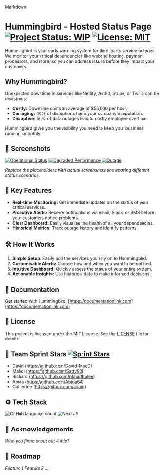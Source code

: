 Markdown

# Hummingbird - Hosted Status Page [![Project Status: WIP](https://img.shields.io/badge/Project%20Status-WIP-yellow.svg)](https://shields.io/) [![License: MIT](https://img.shields.io/badge/License-MIT-blue.svg)](https://opensource.org/licenses/MIT)

Hummingbird is your early warning system for third-party service outages. We monitor your critical dependencies like website hosting, payment processors, and more, so you can address issues before they impact your customers.

## Why Hummingbird?

Unexpected downtime in services like Netlify, Auth0, Stripe, or Twilio can be disastrous:

- **Costly:** Downtime costs an average of $55,000 per hour.
- **Damaging:** 40% of disruptions harm your company's reputation.
- **Disruptive:** 50% of data outages lead to costly employee overtime.

Hummingbird gives you the visibility you need to keep your business running smoothly.

## 📸 Screenshots

[![Operational Status](./docs/images/operational_status.png)](./docs/images/operational_status.png)
[![Degraded Performance](./docs/images/degraded_performance.png)](./docs/images/degraded_performance.png)
[![Outage](./docs/images/outage.png)](./docs/images/outage.png)

_Replace the placeholders with actual screenshots showcasing different status scenarios._

## 🚀 Key Features

- **Real-time Monitoring:** Get immediate updates on the status of your critical services.
- **Proactive Alerts:** Receive notifications via email, Slack, or SMS before your customers notice problems.
- **Clear Dashboard:** Easily visualise the health of all your dependencies.
- **Historical Metrics:** Track outage history and identify patterns.

## 🛠️ How It Works

1. **Simple Setup:** Easily add the services you rely on to Hummingbird.
2. **Customisable Alerts:** Choose how and when you want to be notified.
3. **Intuitive Dashboard:** Quickly assess the status of your entire system.
4. **Actionable Insights:** Use historical data to make informed decisions.

## 📝 Documentation

Get started with Hummingbird: [https://documentationlink.com](https://documentationlink.com)

## 📜 License

This project is licensed under the MIT License. See the [LICENSE](LICENSE.md) file for details.

## 🌠 Team Sprint Stars [![Sprint Stars](https://img.shields.io/badge/Sprint%20Stars-yellow?style=for-the-badge&logo=github)](https://github.com/sprintstars)

- David (https://github.com/David-MacD)
- Mahdi (https://github.com/Satty90)
- Richard (https://github.com/rikharthulee)
- Abida (https://github.com/Abida64)
- Catherine (https://github.com/csarq)

## ⚙️ Tech Stack

![GitHub language count](https://img.shields.io/github/languages/count/sprintstars/hummingbird?style=for-the-badge&color=yellow)
![Next JS](https://img.shields.io/badge/Next-black?style=for-the-badge&logo=next.js&logoColor=white)

## 💖 Acknowledgements

_Who you finna shout out 4 this?_

## 🧭 Roadmap

_Feature 1_
_Feature 2_
_..._
